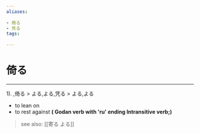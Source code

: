 ```yaml
---
aliases:
    
- 倚る
- 凭る
tags:
    
---
```


# 倚る
---
1).
,倚る > よる,よる,凭る > よる,よる

- to lean on
- to rest against
**( Godan verb with 'ru' ending Intransitive verb;)**
> see also:  [[寄る よる]]
            